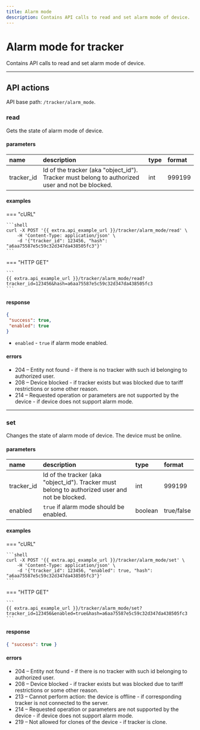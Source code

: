 ```yaml
---
title: Alarm mode
description: Contains API calls to read and set alarm mode of device.
---
```

# Alarm mode for tracker

Contains API calls to read and set alarm mode of device.

***

## API actions

API base path: `/tracker/alarm_mode`.

### read

Gets the state of alarm mode of device.

#### parameters

| name | description | type | format |
| :------ | :------ | :----- | :----- |
| tracker_id | Id of the tracker (aka "object_id"). Tracker must belong to authorized user and not be blocked. | int | 999199 |

#### examples

=== "cURL"

    ```shell
    curl -X POST '{{ extra.api_example_url }}/tracker/alarm_mode/read' \
        -H 'Content-Type: application/json' \ 
        -d '{"tracker_id": 123456, "hash": "a6aa75587e5c59c32d347da438505fc3"}'
    ```

=== "HTTP GET"

    ```
    {{ extra.api_example_url }}/tracker/alarm_mode/read?tracker_id=123456&hash=a6aa75587e5c59c32d347da438505fc3
    ```

#### response

```json
{
 "success": true,
 "enabled": true
}
```

* `enabled` - `true` if alarm mode enabled.

#### errors

* 204 – Entity not found - if there is no tracker with such id belonging to authorized user.
* 208 – Device blocked - if tracker exists but was blocked due to tariff restrictions or some other reason.
* 214 – Requested operation or parameters are not supported by the device - if device does not support alarm mode.

***

### set

Changes the state of alarm mode of device. The device must be online.

#### parameters

| name | description | type | format |
| :------ | :------ | :----- | :----- |
| tracker_id | Id of the tracker (aka "object_id"). Tracker must belong to authorized user and not be blocked. | int | 999199 |
| enabled | `true` if alarm mode should be enabled. | boolean | true/false |

#### examples

=== "cURL"

    ```shell
    curl -X POST '{{ extra.api_example_url }}/tracker/alarm_mode/set' \
        -H 'Content-Type: application/json' \ 
        -d '{"tracker_id": 123456, "enabled": true, "hash": "a6aa75587e5c59c32d347da438505fc3"}'
    ```

=== "HTTP GET"

    ```
    {{ extra.api_example_url }}/tracker/alarm_mode/set?tracker_id=123456&enabled=true&hash=a6aa75587e5c59c32d347da438505fc3
    ```

#### response

```json
{ "success": true }
```

#### errors

* 204 – Entity not found - if there is no tracker with such id belonging to authorized user.
* 208 – Device blocked - if tracker exists but was blocked due to tariff restrictions or some other reason.
* 213 – Cannot perform action: the device is offline - if corresponding tracker is not connected to the server.
* 214 – Requested operation or parameters are not supported by the device - if device does not support alarm mode.
* 219 – Not allowed for clones of the device - if tracker is clone.
